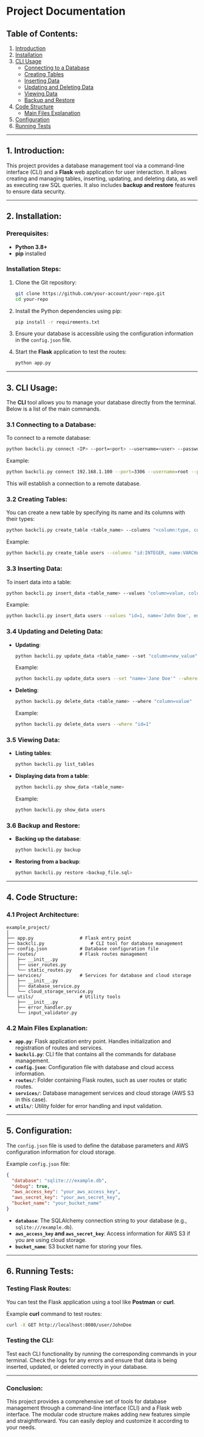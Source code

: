 
# **Project Documentation**

## **Table of Contents:**
1. [Introduction](#introduction)
2. [Installation](#installation)
3. [CLI Usage](#cli-usage)
    - [Connecting to a Database](#connecting-to-a-database)
    - [Creating Tables](#creating-tables)
    - [Inserting Data](#inserting-data)
    - [Updating and Deleting Data](#updating-and-deleting-data)
    - [Viewing Data](#viewing-data)
    - [Backup and Restore](#backup-and-restore)
4. [Code Structure](#code-structure)
    - [Main Files Explanation](#main-files-explanation)
5. [Configuration](#configuration)
6. [Running Tests](#running-tests)

---

## **1. Introduction:**
This project provides a database management tool via a command-line interface (CLI) and a **Flask** web application for user interaction. It allows creating and managing tables, inserting, updating, and deleting data, as well as executing raw SQL queries. It also includes **backup and restore** features to ensure data security.

---

## **2. Installation:**
### **Prerequisites:**
- **Python 3.8+**
- **pip** installed

### **Installation Steps:**
1. Clone the Git repository:
   ```bash
   git clone https://github.com/your-account/your-repo.git
   cd your-repo
   ```

2. Install the Python dependencies using pip:
   ```bash
   pip install -r requirements.txt
   ```

3. Ensure your database is accessible using the configuration information in the `config.json` file.

4. Start the **Flask** application to test the routes:
   ```bash
   python app.py
   ```

---

## **3. CLI Usage:**
The **CLI** tool allows you to manage your database directly from the terminal. Below is a list of the main commands.

### **3.1 Connecting to a Database:**
To connect to a remote database:
```bash
python backcli.py connect <IP> --port=<port> --username=<user> --password
```
Example:
```bash
python backcli.py connect 192.168.1.100 --port=3306 --username=root --password
```
This will establish a connection to a remote database.

### **3.2 Creating Tables:**
You can create a new table by specifying its name and its columns with their types:
```bash
python backcli.py create_table <table_name> --columns "<column:type, column:type>"
```
Example:
```bash
python backcli.py create_table users --columns "id:INTEGER, name:VARCHAR(100), email:VARCHAR(100)"
```

### **3.3 Inserting Data:**
To insert data into a table:
```bash
python backcli.py insert_data <table_name> --values "column=value, column=value"
```
Example:
```bash
python backcli.py insert_data users --values "id=1, name='John Doe', email='john@example.com'"
```

### **3.4 Updating and Deleting Data:**
- **Updating**:
  ```bash
  python backcli.py update_data <table_name> --set "column=new_value" --where "column=value"
  ```
  Example:
  ```bash
  python backcli.py update_data users --set "name='Jane Doe'" --where "id=1"
  ```

- **Deleting**:
  ```bash
  python backcli.py delete_data <table_name> --where "column=value"
  ```
  Example:
  ```bash
  python backcli.py delete_data users --where "id=1"
  ```

### **3.5 Viewing Data:**
- **Listing tables**:
  ```bash
  python backcli.py list_tables
  ```
- **Displaying data from a table**:
  ```bash
  python backcli.py show_data <table_name>
  ```
  Example:
  ```bash
  python backcli.py show_data users
  ```

### **3.6 Backup and Restore:**
- **Backing up the database**:
  ```bash
  python backcli.py backup
  ```

- **Restoring from a backup**:
  ```bash
  python backcli.py restore <backup_file.sql>
  ```

---

## **4. Code Structure:**
### **4.1 Project Architecture:**
```
example_project/
│
├── app.py                 # Flask entry point
├── backcli.py                 # CLI tool for database management
├── config.json            # Database configuration file
├── routes/                # Flask routes management
│   ├── __init__.py
│   ├── user_routes.py
│   └── static_routes.py
├── services/              # Services for database and cloud storage
│   ├── __init__.py
│   ├── database_service.py
│   └── cloud_storage_service.py
└── utils/                 # Utility tools
    ├── __init__.py
    ├── error_handler.py
    └── input_validator.py
```

### **4.2 Main Files Explanation:**

- **`app.py`**: Flask application entry point. Handles initialization and registration of routes and services.
- **`backcli.py`**: CLI file that contains all the commands for database management.
- **`config.json`**: Configuration file with database and cloud access information.
- **`routes/`**: Folder containing Flask routes, such as user routes or static routes.
- **`services/`**: Database management services and cloud storage (AWS S3 in this case).
- **`utils/`**: Utility folder for error handling and input validation.

---

## **5. Configuration:**

The `config.json` file is used to define the database parameters and AWS configuration information for cloud storage.

Example `config.json` file:
```json
{
  "database": "sqlite:///example.db",
  "debug": true,
  "aws_access_key": "your_aws_access_key",
  "aws_secret_key": "your_aws_secret_key",
  "bucket_name": "your_bucket_name"
}
```

- **`database`**: The SQLAlchemy connection string to your database (e.g., `sqlite:///example.db`).
- **`aws_access_key` and `aws_secret_key`**: Access information for AWS S3 if you are using cloud storage.
- **`bucket_name`**: S3 bucket name for storing your files.

---

## **6. Running Tests:**

### **Testing Flask Routes:**

You can test the Flask application using a tool like **Postman** or **curl**.

Example **curl** command to test routes:
```bash
curl -X GET http://localhost:8080/user/JohnDoe
```

### **Testing the CLI:**

Test each CLI functionality by running the corresponding commands in your terminal. Check the logs for any errors and ensure that data is being inserted, updated, or deleted correctly in your database.

---

### **Conclusion:**

This project provides a comprehensive set of tools for database management through a command-line interface (CLI) and a Flask web interface. The modular code structure makes adding new features simple and straightforward. You can easily deploy and customize it according to your needs.

